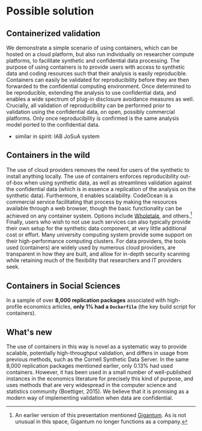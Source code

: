 # Possible solution

## Containerized validation

We demonstrate a simple scenario of using containers, which can be hosted on a cloud platform, but also run individually on researcher compute platforms, to facilitate synthetic and confidential data processing. The purpose of using containers is to provide users with access to synthetic data and coding resources such that their analysis is easily reproducible. Containers can easily be validated for reproducibility before they are then forwarded to the confidential computing environment. Once determined to be reproducible, extending the analysis to use confidential data, and enables a wide spectrum of plug-in disclosure avoidance measures as well. Crucially, all validation of reproducibility can be performed prior to validation using the confidential data, on open, possibly commercial platforms. Only once reproducibility is confirmed is the same analysis model ported to the confidential data. 

- similar in spirit: IAB JoSuA system 

## Containers in the wild

The use of cloud providers removes the need for users of the synthetic to install anything locally. The use of containers enforces reproducibility out-of-box when using synthetic data, as well as streamlines validation against the confidential data (which is in essence a replication of the analysis on the synthetic data). Furthermore, it enables scalability. CodeOcean is a commercial service facilitating that process by making the resources available through a web browser, though the basic functionality can be achieved on any container system. Options include [Wholetale](https://wholetale.org),  and others.[^gigantum] Finally, users who wish to not use such services can also typically provide their own setup for the synthetic data component, at very little additional cost or effort. Many university computing system provide some support on their high-performance computing clusters. For data providers, the tools used (containers) are widely used by numerous cloud providers, are transparent in how they are built, and allow for in-depth security scanning while retaining much of the flexibility that researchers and IT providers seek.

[^gigantum]: An earlier version of this presentation mentioned  [Gigantum](https://gigantum.com). As is not unusual in this space, Gigantum no longer functions as a company.

## Containers in Social Sciences


In a sample of over **8,000 replication packages** associated with high-profile economics articles, **only 1% had a `Dockerfile`** (the key build script for containers). 

## What's new

The use of containers in this way is novel as a systematic way to provide scalable, potentially high-throughput validation, and differs in usage from previous methods, such as the Cornell Synthetic Data Server. In the same 8,000 replication packages mentioned earlier, only 0.13% had used containers. However, it has been used in a small number of well-published instances in the economics literature for precisely this kind of purpose, and uses methods that are very widespread in the computer science and statistics community (Boettiger, 2015). We believe that it is promising as a modern way of implementing validation when data are confidential.